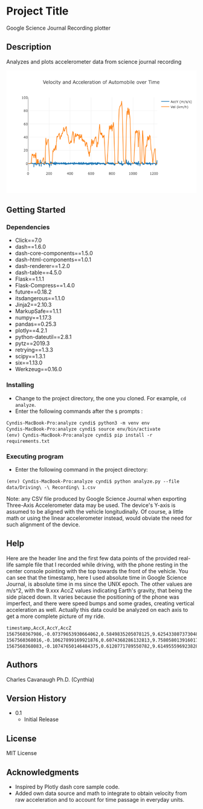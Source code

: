 # Project Title

Google Science Journal Recording plotter

## Description

Analyzes and plots accelerometer data from science journal recording

![Screenshot](plotly-dash-plot.png)

## Getting Started

### Dependencies

* Click==7.0
* dash==1.6.0
* dash-core-components==1.5.0
* dash-html-components==1.0.1
* dash-renderer==1.2.0
* dash-table==4.5.0
* Flask==1.1.1
* Flask-Compress==1.4.0
* future==0.18.2
* itsdangerous==1.1.0
* Jinja2==2.10.3
* MarkupSafe==1.1.1
* numpy==1.17.3
* pandas==0.25.3
* plotly==4.2.1
* python-dateutil==2.8.1
* pytz==2019.3
* retrying==1.3.3
* scipy==1.3.1
* six==1.13.0
* Werkzeug==0.16.0


### Installing

* Change to the project directory, the one you cloned. For example, `cd analyze`. 
* Enter the following commands after the `$` prompts :
```
Cyndis-MacBook-Pro:analyze cyndi$ python3 -m venv env
Cyndis-MacBook-Pro:analyze cyndi$ source env/bin/activate
(env) Cyndis-MacBook-Pro:analyze cyndi$ pip install -r requirements.txt 
```
### Executing program

* Enter the following command in the project directory:
```
(env) Cyndis-MacBook-Pro:analyze cyndi$ python analyze.py --file data/Driving\ -\ Recording\ 1.csv
```
Note: any CSV file produced by Google Science Journal when exporting Three-Axis Accelerometer data may be used. The device's
 Y-axis is assumed to be aligned with the vehicle longitudinally. Of course, a little math or using the linear 
 accelerometer instead, would obviate the need for such alignment of the device. 

## Help

Here are the header line and the first few data points of the provided real-life sample file that I recorded while
driving, with the phone resting in the center console pointing with the top towards the front of the vehicle.
You can see that the timestamp, here I used absolute time in Google Science Journal, is absolute time in ms since the 
UNIX epoch. The other values are m/s^2, with the 9.xxx AccZ values indicating Earth's gravity, that being the side placed
down. It varies because the positioning of the phone was imperfect, and there were speed bumps and some grades, creating
vertical acceleration as well. Actually this data could be analyzed on each axis to get a more complete picture of my ride.

```
timestamp,AccX,AccY,AccZ
1567560367986,-0.07379653930664062,0.5849835205078125,9.625433807373048
1567560368016,-0.10627899169921876,0.6074368286132813,9.758058013916017
1567560368083,-0.10747650146484375,0.6120771789550782,9.614955596923828
```

## Authors

Charles Cavanaugh Ph.D. (Cynthia)

## Version History

* 0.1
    * Initial Release

## License

MIT License

## Acknowledgments

* Inspired by Plotly dash core sample code. 
* Added own data source and math to integrate to obtain velocity from raw
acceleration and to account for time passage in everyday units.

